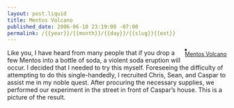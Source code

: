 ```yaml
--- 
layout: post.liquid
title: Mentos Volcano
published_date: 2006-06-10 23:19:00 -07:00
permalink: /{{year}}/{{month}}/{{day}}/{{slug}}{{ext}}
---
```


<div style="float: right; margin-left: 10px; margin-bottom: 10px;"> <a href="https://www.flickr.com/photos/38626801@N00/164615325/" title="photo sharing"><img src="https://static.flickr.com/65/164615325_b4c2c7ca0e_m.jpg" alt="" style="border: solid 2px #000000;" /></a> <br /> <span style="font-size: 0.9em; margin-top: 0px;">  <a href="https://www.flickr.com/photos/38626801@N00/164615325/">Mentos Volcano</a> </span></div>

<p>
Like you, I have heard from many people that if you drop a few Mentos into a bottle of soda, a violent soda eruption will occur.  I decided that I needed to try this myself.  Foreseeing the difficulty of attempting to do this single-handedly, I recruited Chris, Sean, and Caspar to assist me in my noble quest.  After procuring the necessary supplies, we performed our experiment in the street in front of Caspar’s house.  This is a picture of the result.
</p>
